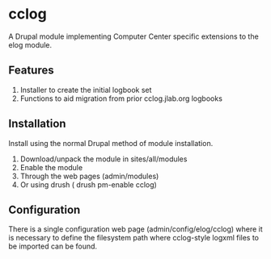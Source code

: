 # cclog
A Drupal module implementing Computer Center specific extensions to the 
elog module.

## Features
1.  Installer to create the initial logbook set
2.  Functions to aid migration from prior cclog.jlab.org logbooks

## Installation
Install using the normal Drupal method of module installation.
1.  Download/unpack the module in sites/all/modules
2.  Enable the module
  1. Through the web pages (admin/modules)
  2. Or using drush ( drush pm-enable cclog)

## Configuration
There is a single configuration web page (admin/config/elog/cclog) where it
is necessary to define the filesystem path where cclog-style logxml files
to be imported can be found.


